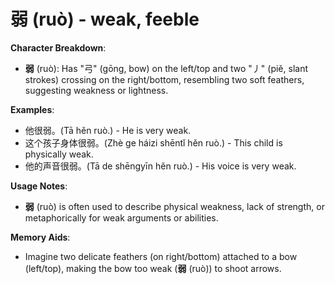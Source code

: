 # **弱 (ruò) - weak, feeble**

**Character Breakdown**:  
- **弱** (ruò): Has "弓" (gōng, bow) on the left/top and two "丿" (piě, slant strokes) crossing on the right/bottom, resembling two soft feathers, suggesting weakness or lightness.

**Examples**:  
- 他很弱。(Tā hěn ruò.) - He is very weak.  
- 这个孩子身体很弱。(Zhè ge háizi shēntǐ hěn ruò.) - This child is physically weak.  
- 他的声音很弱。(Tā de shēngyīn hěn ruò.) - His voice is very weak.

**Usage Notes**:  
- **弱** (ruò) is often used to describe physical weakness, lack of strength, or metaphorically for weak arguments or abilities.

**Memory Aids**:  
- Imagine two delicate feathers (on right/bottom) attached to a bow (left/top), making the bow too weak (**弱** (ruò)) to shoot arrows.